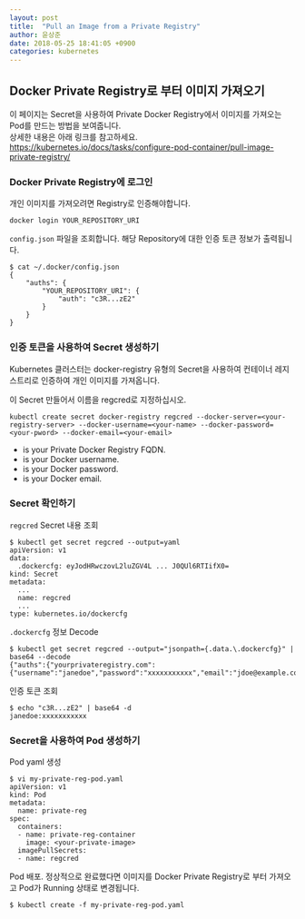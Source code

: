 ```yaml
---
layout: post
title:  "Pull an Image from a Private Registry"
author: 윤상준
date: 2018-05-25 18:41:05 +0900
categories: kubernetes
---
```


## Docker Private Registry로 부터 이미지 가져오기

이 페이지는 Secret을 사용하여 Private Docker Registry에서 이미지를 가져오는 Pod를 만드는 방법을 보여줍니다.<br>
상세한 내용은 아래 링크를 참고하세요.
https://kubernetes.io/docs/tasks/configure-pod-container/pull-image-private-registry/

### Docker Private Registry에 로그인

개인 이미지를 가져오려면 Registry로 인증해야합니다. 
```
docker login YOUR_REPOSITORY_URI
```

`config.json` 파일을 조회합니다. 해당 Repository에 대한 인증 토큰 정보가 출력됩니다.
```
$ cat ~/.docker/config.json
{
    "auths": {
        "YOUR_REPOSITORY_URI": {
            "auth": "c3R...zE2"
        }
    }
}
```

### 인증 토큰을 사용하여 Secret 생성하기 

Kubernetes 클러스터는 docker-registry 유형의 Secret을 사용하여 컨테이너 레지스트리로 인증하여 개인 이미지를 가져옵니다.

이 Secret 만들어서 이름을 regcred로 지정하십시오.

```
kubectl create secret docker-registry regcred --docker-server=<your-registry-server> --docker-username=<your-name> --docker-password=<your-pword> --docker-email=<your-email>
```
- <your-registry-server> is your Private Docker Registry FQDN.
- <your-name> is your Docker username.
- <your-pword> is your Docker password.
- <your-email> is your Docker email.

### Secret 확인하기

`regcred` Secret 내용 조회 

```
$ kubectl get secret regcred --output=yaml
apiVersion: v1
data:
  .dockercfg: eyJodHRwczovL2luZGV4L ... J0QUl6RTIifX0=
kind: Secret
metadata:
  ...
  name: regcred
  ...
type: kubernetes.io/dockercfg
```

`.dockercfg` 정보 Decode

```
$ kubectl get secret regcred --output="jsonpath={.data.\.dockercfg}" | base64 --decode
{"auths":{"yourprivateregistry.com":{"username":"janedoe","password":"xxxxxxxxxxx","email":"jdoe@example.com","auth":"c3R...zE2"}}}
```

인증 토큰 조회

```
$ echo "c3R...zE2" | base64 -d
janedoe:xxxxxxxxxxx
```

### Secret을 사용하여 Pod 생성하기 

Pod yaml 생성

```
$ vi my-private-reg-pod.yaml
apiVersion: v1
kind: Pod
metadata:
  name: private-reg
spec:
  containers:
  - name: private-reg-container
    image: <your-private-image>
  imagePullSecrets:
  - name: regcred
```

Pod 배포. 정상적으로 완료했다면 이미지를 Docker Private Registry로 부터 가져오고 Pod가 Running 상태로 변경됩니다.

```
$ kubectl create -f my-private-reg-pod.yaml
```

